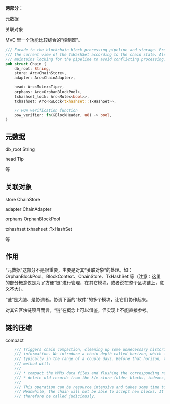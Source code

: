 **两部分：**

元数据

关联对象

MVC 里一个功能比较综合的“控制器”。

```rust
/// Facade to the blockchain block processing pipeline and storage. Provides
/// the current view of the TxHashSet according to the chain state. Also
/// maintains locking for the pipeline to avoid conflicting processing.
pub struct Chain {
    db_root: String,
    store: Arc<ChainStore>,
    adapter: Arc<ChainAdapter>,

    head: Arc<Mutex<Tip>>,
    orphans: Arc<OrphanBlockPool>,
    txhashset_lock: Arc<Mutex<bool>>,
    txhashset: Arc<RwLock<txhashset::TxHashSet>>,

    // POW verification function
    pow_verifier: fn(&BlockHeader, u8) -> bool,
}
```

## 元数据

db\_root String

head Tip

等

## 关联对象

store ChainStore

adapter ChainAdapter

orphans OrphanBlockPool

txhashset txhashset::TxHashSet

等

## 作用

“元数据”这部分不是很重要，主要是对其“关联对象”的处理。如：OrphanBlockPool、BlockContext、ChainStore、TxHashSet 等（注意：这里的部分概念仅是为了方便“链”进行管理，在其它模块，或者说在整个区块链上，意义不大）。

“链”是大脑、是协调者。协调下面的“软件”的多个模块，让它们协作起来。

对其它区块链项目而言，“链”在概念上可以借鉴，但实现上不能直接参考。

## 链的压缩

compact

```rust
	/// Triggers chain compaction, cleaning up some unnecessary historical
	/// information. We introduce a chain depth called horizon, which is
	/// typically in the range of a couple days. Before that horizon, this
	/// method will:
	///
	/// * compact the MMRs data files and flushing the corresponding remove logs
	/// * delete old records from the k/v store (older blocks, indexes, etc.)
	///
	/// This operation can be resource intensive and takes some time to execute.
	/// Meanwhile, the chain will not be able to accept new blocks. It should
	/// therefore be called judiciously.
```



